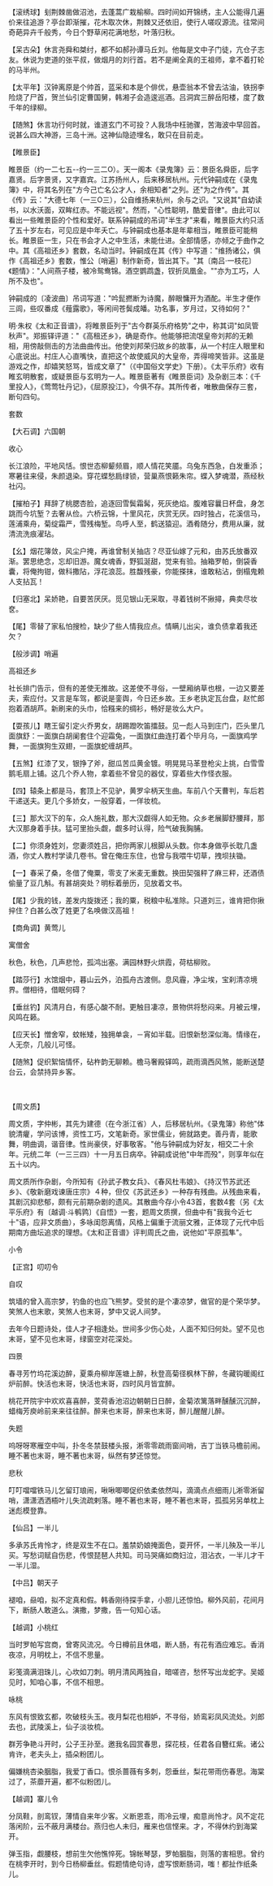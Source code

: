 <!-- { "loadSidebar": true } -->
【滚绣球】刬荆棘凿做沼池，去蓬蒿广栽榆柳。四时间如开锦绣，主人公能得几遍价来往追游？亭台即渐摧，花木取次休，荆棘又还依旧，使行人嗟叹源流。往常间奇葩异卉千般秀，今日个野草闲花满地愁，叶落归秋。

【呆古朵】休言尧舜和桀纣，都不如郝孙谭马丘刘。他每是文中子门徒，亢仓子志友。休说为吏道的张平叔，做烟月的刘行首。若不是阐全真的王祖师，拿不着打轮的马半州。

【太平年】汉钟离原是个帅首，蓝采和本是个俳优，悬壶翁本不曾去沽油，铁拐李险烧了尸首，贺兰仙引定曹国舅，韩湘子会造逡巡酒。吕洞宾三醉岳阳楼，度了数千年的绿柳。

【随煞】休言功行何时就，谁道玄门不可投？人我场中枉驰骤，苦海波中早回首。说甚么四大神游，三岛十洲。这神仙隐迹埋名，敢只在目前走。
　
　

【睢景臣】

睢景臣（约一二七五--约一三二O）。天一阁本《录鬼簿》云：景臣名舜臣，后字嘉贤。后字景贤，又字嘉宾。江苏扬州人，后来移居杭州。元代钟嗣成在《录鬼簿》中，将其名列在"方今己亡名公才人，余相知者"之列。还"为之作传"。其《传》云："大德七年（一三O三），公自维扬来杭州，余与之识。"又说其"自幼读书，以水沃面，双眸红赤。不能远视"。然而，"心性聪明，酷爱音律"。由此可以看出一些睢景臣的个性和爱好。联系钟嗣成的吊词"半生才"来看，睢景臣大约只活了五十岁左右，可见应是中年夭亡。与钟嗣成也基本是年辈相当，睢景臣可能稍长。睢景臣一生，只在书会才人之中生活，未能仕进。全部情感，亦倾之于曲作之中。其《高祖还乡》套数，名动当时。钟嗣成在其《传》中写道："维扬诸公，俱作《高祖还乡》套数，惟公〔哨遍〕制作新奇，皆出其下。"其〔南吕·一枝花〕《题情》："人间燕子楼，被冷鸳鸯锦。酒空鹦鹉盏，钗折凤凰金。""亦为工巧，人所不及也"。

钟嗣成的〔凌波曲〕吊词写道："吟髭撚断为诗魔，醉眼慵开为酒酡。半生才便作三闾，些叹番成《薤露歌》，等闲间苍鬓成皤。功名事，岁月过，又待如何？"

明·朱权《太和正音谱》，将睢景臣列于"古今群英乐府格势"之中，称其词"如凤管秋声"。郑振铎评道："《高租还乡》，确是奇作。他能够把流氓皇帝刘邦的无赖相，用傍敲侧击的方法曲曲传出。他使刘邦荣归故乡的故事，从一个村庄人眼里和心底说出。村庄人心直嘴快，直把这个故使威风的大皇帝，弄得啼笑皆非。这虽是游戏之作，却嬉笑怒骂，皆成文章了"（《中国俗文学史》下册）。《太平乐府》收有睢玄明散套，或疑景臣与玄明为一人。睢景臣著有《睢景臣词》及杂剧三本：《千里投人》，《莺莺牡丹记》，《屈原投江》，今俱不存。其所传者，唯散曲保存三套，断句四句。

套数

【大石调】六国朝

收心

长江浪险，平地风恬。恨世态柳颦频眉，顺人情花笑靥。乌兔东西急，白发重添；寒暑往来侵，朱颜退染。穿花蝶愁扃绿锁，营巢燕恨籁朱帘。蝶入梦魂潜，燕经秋社闪。

【摧柏子】拜辞了桃腮杏脸，追逐回雪鬓霜髯，死灰绝焰。腹难容曩日杯盘，身怎跳而今坑堑？去奢从俭。六桥云锦，十里风花，庆赏无厌。四时独占，花溪信马，莲浦乘舟，菊绽霜严，雪残梅堑。鸟呼人至，鹤送猿迎。酒肴随分，费用从廉，就清流洗痕濯玷。

【幺】烟花簿敛，风尘户掩，再谁曾制关抽店？尽亚仙嫁了元和，由苏氏放番双渐。罢思绝念，忘却旧游。魔女魂香，野狐涎甜，觉来有验。抽箱罗帕，倒袋香囊，将俺拘钳，做科撒阽，浮花浪蕊。胜馥残豪，你能搽抹，谁敢粘沾，倒榻鬼赖人支拈瓦！

【归塞北】呆娇艳，自要苦厌厌。觅见银山无采取，寻着钱树不揪撏，典卖尽妆奁。

【尾】零替了家私怕搜检，缺少了些人情我应点。情瞒儿出尖，谁负债拿着我还欠？

【般涉调】哨遍

高祖还乡

社长排门告示，但有的差使无推故。这差使不寻俗，一壁厢纳草也根，一边又要差夫，索应付。又言是车驾，都说是銮舆，今日还乡故。王乡老执定瓦台盘，赵忙郎抱着酒胡芦。新刷来的头巾，恰糨来的绸衫，畅好是妆么大户。

【耍孩儿】瞎王留引定火乔男女，胡踢蹬吹笛擂鼓。见一彪人马到庄门，匹头里几面旗舒：一面旗白胡阑套住个迎霜兔，一面旗红曲连打着个毕月乌，一面旗鸡学舞，一面旗狗生双翅，一面旗蛇缠胡芦。

【五煞】红漆了叉，银挣了斧，甜瓜苦瓜黄金镀。明晃晃马革登枪尖上挑，白雪雪鹅毛扇上铺。这几个乔人物，拿着些不曾见的器仗，穿着些大作怪衣服。

【四】辕条上都是马，套顶上不见驴，黄罗伞柄天生曲。车前八个天曹判，车后若干递送夫。更几个多娇女，一般穿着，一佯妆梳。

【三】那大汉下的车，众人施礼数，那大汉觑得人如无物。众乡老展脚舒腰拜，那大汉那身着手扶。猛可里抬头觑，觑多时认得，险气破我胸脯。

【二】你须身姓刘，您妻须姓吕，把你两家儿根脚从头数。你本身做亭长耽几盏酒，你丈人教村学读几卷书。曾在俺庄东住，也曾与我喂牛切草，拽坝扶锄。

【一】春采了桑，冬借了俺粟，零支了米麦无重数。换田契强秤了麻三秤，还酒债偷量了豆几斛。有甚胡突处？明标着册历，见放着文书。

【尾】少我的钱，差发内旋拨还；我的粟，税粮中私准除。只道刘三，谁肯把你揪捽住？白甚么改了姓更了名唤做汉高祖！

【商角调】黄莺儿

寓僧舍

秋色，秋色，几声悲怆，孤鸿出塞。满园林野火烘霞，荷枯柳败。

【踏莎行】水馆烟中，暮山云外，泊孤舟古渡侧。息风霾，净尘埃，宝刹清凉境界。僧相待，借眠何碍？

【垂丝钓】风清月白，有感心酸不耐。更触目凄凉，景物供将愁闷来。月被云埋，风鸣在籁。

【应天长】憎舍窄，蚊帐矮，独拥单衾，－宵如半载。旧恨新愁深似海。情缘在，人无奈，几般儿可怪。

【随煞】促织絮恼情怀，砧杵韵无聊赖。檐马奢殿铎鸣，疏雨滴西风煞，能断送楚台云，会禁持异乡客。

　
　

【周文质】

周文质，字仲彬，其先为建德（在今浙江省）人，后移居杭州。《录鬼簿》称他"体貌清癯，学问该博，资性工巧，文笔新奇。家世儒业，俯就路吏。善丹青，能歌舞，明曲调，谐音律。性尚豪侠，好事敬客。"他与钟嗣成为好友，相交二十余年。元统二年（一三三四）十一月五日病卒。钟嗣成说他"中年而殁"，则享年似在五十以内。

周文质所作杂剧，今所知有《孙武子教女兵》、《春风杜韦娘》、《持汉节苏武还乡》、《敬新磨戏谏唐庄宗》４种，但仅《苏武还乡》一种存有残曲。从残曲来看，其剧沉抑悲郁，颇有元前期杂剧的遗风。其散曲今存小令43首，套数4套（另《太平乐府》有〔越调·斗鹌鹑〕《自悟》一套，题周文质撰，但曲中有"我我今近七十"语，应非文质曲），多咏闺怨离情，风格上偏重于流丽文雅，正体现了元代中后期南方曲坛追求的理想。《太和正音谱》评判周氏之曲，说他如"平原孤隼"。

小令

【正宫】叨叨令

自叹

筑墙的曾入高宗梦，钓鱼的也应飞熊梦。受贫的是个凄凉梦，做官的是个荣华梦。笑煞人也末歌，笑煞人也末哥，梦中又说人间梦。

去年今日题诗处，佳人才子相逢处。世间多少伤心处，人面不知归何处。望不见也末哥，望不见也末哥，绿窗空对花深处。

四景

春寻芳竹坞花溪边醉，夏乘舟柳岸莲塘上醉，秋登高菊径枫林下醉，冬藏钩暖阁红炉前醉。快活也末哥，快活也末哥，四时风月皆宜醉。

桃花开院宇中欢欢喜喜醉，芰荷香池沼边朝朝日日醉，金菊浓篱落畔醺醺沉沉醉，蜡梅芳庾岭前来来往往醉。醉来也末哥，醉来也末哥，醉儿醒醒儿醉。

失题

呜呀呀寒雁空中叫，扑冬冬禁鼓楼头报，淅零零疏雨窗间哨，吉丁当铁马檐前闹。睡不著也末哥，睡不著也末哥，纵然有梦还惊觉。

悲秋

叮叮噹噹铁马儿乞留玎琅闹，啾啾唧唧促织依柔依然叫，滴滴点点细雨儿淅零淅留哨，潇潇洒洒梧叶儿失流疏剌落。睡不著也末哥，睡不著也末哥，孤孤另另单枕上迷彪模登靠。

【仙吕】一半儿

多承苏氏肯怜才，终是双生不在口。羞禁奶娘掩面色，耍开怀，一半儿殃及一半儿买。写愁词赋自伤悲，传恨琵琶人共知。司马哭痛如商妇泣，泪沾衣，一半儿才干一半儿湿。

【中吕】朝天子

褪咱，赑咱，拟不定真和假。韩香刚待探手拿，小胆儿还惊怕。柳外风前，花间月下，断肠人敢道么。演撒，梦撒，告一句知心话。

【越调】小桃红

当时罗帕写宫商，曾寄风流况。今日樽前且休唱，断人肠，有花有酒应难忘。香消夜凉，月明枕上，不信不思量。

彩笺滴满泪珠儿，心坎如刀刺。明月清风两独自，暗嗟咨，愁怀写出龙蛇字。吴姬见时，知咱心事，不信不相思。

咏桃

东风有恨致玄都，吹破枝头玉。夜月梨花也相妒，不寻俗，娇鸾彩凤风流处。刘郎去也，武陵溪上，仙子淡妆梳。

群芳争艳斗开时，公子王孙至。邀我名园赏春思，探花枝，任君各自簪红紫。诸公肯许，老夫头上，插朵粉团儿。

偏嫌桃杏染胭脂，我爱丁香口。恨杀蔷薇有多刺，怨垂丝，梨花带雨伤春思。海棠过了，茶蘼开遍，都不似粉团儿。

【越调】寨儿令

分凤鞋，剖鸾钗，薄情自来年少客。义断恩乖，雨冷云埋，痴意尚怜才。风不定花落闲阶，云不蔽月满楼台。燕归也人未归，雁来也信悭来。才，不得休约到海棠开。

弹玉指，觑腰枝，想前生欠他憔悴死。锦帐琴瑟，罗帕胭脂，则落的害相思。曾约在桃李开时，到今日杨柳垂丝。假题情绝句诗，虚写恨断肠词，嗤！都扯作纸条儿。

